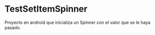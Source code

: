 TestSetItemSpinner
==================
Proyecto en android que inicializa un Spinner con el valor que se le haya pasado.
